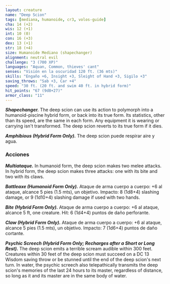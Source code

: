 ```yaml
---
layout: creature
name: "Deep Scion"
tags: [mediana, humanoide, cr3, volos-guide]
cha: 14 (+2)
wis: 12 (+1)
int: 10 (0)
con: 16 (+3)
dex: 13 (+1)
str: 18 (+4)
size: Humanoide Mediano (shapechanger)
alignment: neutral evil
challenge: "3 (700 XP)"
languages: "Aquan, Common, thieves' cant"
senses: "Visión en la oscuridad 120 ft. (36 mts)"
skills: "Engaño +6, Insight +3, Sleight of Hand +3, Sigilo +3"
saving_throws: "Sab +3, Car +4"
speed: "30 ft. (20 ft. and swim 40 ft. in hybrid form)"
hit_points: "67 (9d8+27)"
armor_class: "11"
---
```


***Shapechanger.*** The deep scion can use its action to polymorph into a humanoid-piscine hybrid form, or back into its true form. Its statistics, other than its speed, are the same in each form. Any equipment it is wearing or carrying isn't transformed. The deep scion reverts to its true form if it dies.

***Amphibious (Hybrid Form Only).*** The deep scion puede respirar aire y agua.

### Acciones

***Multiataque.*** In humanoid form, the deep scion makes two melee attacks. In hybrid form, the deep scion makes three attacks: one with its bite and two with its claws.

***Battleaxe (Humanoid Form Only).*** Ataque de arma cuerpo a cuerpo: +6 al ataque, alcance 5 pies (1.5 mts), un objetivo. Impacto: 8 (1d8+4) slashing damage, or 9 (1d10+4) slashing damage if used with two hands.

***Bite (Hybrid Form Only).*** Ataque de arma cuerpo a cuerpo: +6 al ataque, alcance 5 ft, one creature. Hit: 6 (1d4+4) puntos de daño perforante.

***Claw (Hybrid Form Only).*** Ataque de arma cuerpo a cuerpo: +6 al ataque, alcance 5 pies (1.5 mts), un objetivo. Impacto: 7 (1d6+4) puntos de daño cortante.

***Psychic Screech (Hybrid Form Only; Recharges after a Short or Long Rest).*** The deep scion emits a terrible scream audible within 300 feet. Creatures within 30 feet of the deep scion must succeed on a DC 13 Wisdom saving throw or be stunned until the end of the deep scion's next turn. In water, the psychic screech also telepathically transmits the deep scion's memories of the last 24 hours to its master, regardless of distance, so long as it and its master are in the same body of water.